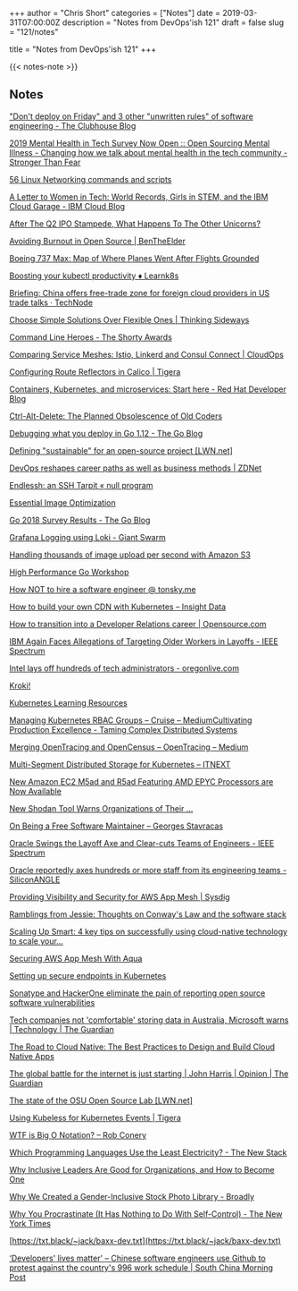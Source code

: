 +++
author = "Chris Short"
categories = ["Notes"]
date = 2019-03-31T07:00:00Z
description = "Notes from DevOps'ish 121"
draft = false
slug = "121/notes"

title = "Notes from DevOps'ish 121"
+++

{{< notes-note >}}

## Notes

["Don't deploy on Friday" and 3 other "unwritten rules" of software engineering - The Clubhouse Blog](https://clubhouse.io/blog/dont-deploy-on-frida-3-other-unwritten-rules-of-software-engineering)

[2019 Mental Health in Tech Survey Now Open :: Open Sourcing Mental Illness - Changing how we talk about mental health in the tech community - Stronger Than Fear](https://osmihelp.org/blog/2019-mental-health-in-tech-survey-now-open)

[56 Linux Networking commands and scripts](https://haydenjames.io/linux-networking-commands-scripts/)

[A Letter to Women in Tech: World Records, Girls in STEM, and the IBM Cloud Garage - IBM Cloud Blog](https://www.ibm.com/blogs/bluemix/2019/03/a-letter-to-women-in-tech-world-records-girls-in-stem-and-the-ibm-cloud-garage/)

[After The Q2 IPO Stampede, What Happens To The Other Unicorns?](https://news.crunchbase.com/news/after-the-q2-ipo-stampede-what-happens-to-the-other-unicorns/)

[Avoiding Burnout in Open Source | BenTheElder](https://elder.dev/posts/avoiding-burnout/)

[Boeing 737 Max: Map of Where Planes Went After Flights Grounded](https://www.bloomberg.com/graphics/2019-boeing-737-max-map-where-planes-went-after-grounded/)

[Boosting your kubectl productivity ♦︎ Learnk8s](https://learnk8s.io/blog/kubectl-productivity/)

[Briefing: China offers free-trade zone for foreign cloud providers in US trade talks · TechNode](https://technode.com/2019/03/29/briefing-china-offers-free-trade-zone-for-foreign-cloud-providers-in-us-trade-talks/)

[Choose Simple Solutions Over Flexible Ones | Thinking Sideways](https://thinkingsideways.net/code/2019/03/24/simplicity-over-flexibility.html)

[Command Line Heroes - The Shorty Awards](https://shortyawards.com/11th/command-line-heroes)

[Comparing Service Meshes: Istio, Linkerd and Consul Connect | CloudOps](https://www.cloudops.com/2019/03/comparing-service-meshes-istio-linkerd-and-consul-connect/)

[Configuring Route Reflectors in Calico | Tigera](https://www.tigera.io/blog/configuring-route-reflectors-in-calico/)

[Containers, Kubernetes, and microservices: Start here - Red Hat Developer Blog](https://developers.redhat.com/blog/2019/03/21/containers-kubernetes-and-microservices-start-here/)

[Ctrl-Alt-Delete: The Planned Obsolescence of Old Coders](https://onezero.medium.com/ctrl-alt-delete-the-planned-obsolescence-of-old-coders-9c5f440ee68)

[Debugging what you deploy in Go 1.12 - The Go Blog](https://blog.golang.org/debugging-what-you-deploy)

[Defining "sustainable" for an open-source project [LWN.net]](https://lwn.net/Articles/783169/)

[DevOps reshapes career paths as well as business methods | ZDNet](https://www.zdnet.com/article/devops-reshapes-career-paths-as-well-as-business-methods/)

[Endlessh: an SSH Tarpit « null program](https://nullprogram.com/blog/2019/03/22/)

[Essential Image Optimization](https://images.guide/)

[Go 2018 Survey Results - The Go Blog](https://blog.golang.org/survey2018-results)

[Grafana Logging using Loki - Giant Swarm](https://blog.giantswarm.io/grafana-logging-using-loki/)

[Handling thousands of image upload per second with Amazon S3](https://medium.com/udroppy/handling-thousands-of-image-upload-per-second-with-amazon-s3-7a1009e8ffc4)

[High Performance Go Workshop](https://dave.cheney.net/high-performance-go-workshop/dotgo-paris.html)

[How NOT to hire a software engineer @ tonsky.me](http://tonsky.me/blog/hiring/)

[How to build your own CDN with Kubernetes – Insight Data](https://blog.insightdatascience.com/how-to-build-your-own-cdn-with-kubernetes-5cab00d5c258)

[How to transition into a Developer Relations career | Opensource.com](https://opensource.com/article/19/3/developer-relations-career)

[IBM Again Faces Allegations of Targeting Older Workers in Layoffs - IEEE Spectrum](https://spectrum.ieee.org/view-from-the-valley/at-work/tech-careers/ibm-again-faces-allegations-of-targeting-older-workers)

[Intel lays off hundreds of tech administrators - oregonlive.com](https://www.oregonlive.com/silicon-forest/2019/03/intel-lays-off-hundreds-of-tech-administrators.html)

[Kroki!](https://kroki.io/)

[Kubernetes Learning Resources](https://docs.google.com/spreadsheets/d/10NltoF_6y3mBwUzQ4bcQLQfCE1BWSgUDcJXy-Qp2JEU/htmlview)

[Managing Kubernetes RBAC Groups – Cruise – Medium](https://medium.com/cruise/open-sourcing-rbacsync-48758df685b0)[Cultivating Production Excellence - Taming Complex Distributed Systems](https://www.infoq.com/presentations/complex-distributed-systems)

[Merging OpenTracing and OpenCensus – OpenTracing – Medium](https://medium.com/opentracing/merging-opentracing-and-opencensus-f0fe9c7ca6f0)

[Multi-Segment Distributed Storage for Kubernetes – ITNEXT](https://itnext.io/multi-segment-distributed-storage-for-kubernetes-aa9163dad735)

[New Amazon EC2 M5ad and R5ad Featuring AMD EPYC Processors are Now Available](https://aws.amazon.com/about-aws/whats-new/2019/03/new-amazon-ec2-m5ad-and-r5ad-featuring-amd-epyc-processors-are-now-available/)

[New Shodan Tool Warns Organizations of Their ...](https://www.darkreading.com/cloud/new-shodan-tool-warns-organizations-of-their-internet-exposed-devices/d/d-id/1334268)

[On Being a Free Software Maintainer – Georges Stavracas](https://feaneron.com/2019/03/28/on-being-a-free-software-maintainer/)

[Oracle Swings the Layoff Axe and Clear-cuts Teams of Engineers - IEEE Spectrum](https://spectrum.ieee.org/view-from-the-valley/at-work/tech-careers/oracle-swings-the-layoff-axe-and-clearcuts-teams-of-engineers)

[Oracle reportedly axes hundreds or more staff from its engineering teams - SiliconANGLE](https://siliconangle.com/2019/03/24/oracle-reportedly-axed-hundreds-staff-engineering-teams-last-week/)

[Providing Visibility and Security for AWS App Mesh | Sysdig](https://sysdig.com/blog/visibility-and-security-for-aws-app-mesh/)

[Ramblings from Jessie: Thoughts on Conway's Law and the software stack](https://blog.jessfraz.com/post/thoughts-on-conways-law-and-the-software-stack/)

[Scaling Up Smart: 4 key tips on successfully using cloud-native technology to scale your...](https://medium.com/streamroot-developers-blog/scaling-up-smart-4-key-tips-on-successfully-using-cloud-native-technology-to-scale-your-e4b521003f94)

[Securing AWS App Mesh With Aqua](https://blog.aquasec.com/aws-service-mesh-security)

[Setting up secure endpoints in Kubernetes](https://blog.cloud66.com/setting-up-secure-endpoints-in-kubernetes/)

[Sonatype and HackerOne eliminate the pain of reporting open source software vulnerabilities](https://blog.sonatype.com/centralsecurityproject)

[Tech companies not 'comfortable' storing data in Australia, Microsoft warns | Technology | The Guardian](https://www.theguardian.com/technology/2019/mar/27/tech-companies-not-comfortable-storing-data-in-australia-microsoft-warns)

[The Road to Cloud Native: The Best Practices to Design and Build Cloud Native Apps](https://medium.com/devopslinks/approaching-cloud-native-2903a253b8f9)

[The global battle for the internet is just starting | John Harris | Opinion | The Guardian](https://www.theguardian.com/commentisfree/2019/mar/25/cold-war-digital-china-facebook-mark-zuckerberg)

[The state of the OSU Open Source Lab [LWN.net]](https://lwn.net/Articles/783580/)

[Using Kubeless for Kubernetes Events | Tigera](https://www.tigera.io/blog/using-kubeless-for-kubernetes-events/)

[WTF is Big O Notation? – Rob Conery](https://rob.conery.io/2019/03/25/wtf-is-big-o-notation/)

[Which Programming Languages Use the Least Electricity? - The New Stack](https://thenewstack.io/which-programming-languages-use-the-least-electricity/)

[Why Inclusive Leaders Are Good for Organizations, and How to Become One](https://hbr.org/2019/03/why-inclusive-leaders-are-good-for-organizations-and-how-to-become-one)

[Why We Created a Gender-Inclusive Stock Photo Library - Broadly](https://broadly.vice.com/en_us/article/qvyq8p/transgender-non-binary-stock-photos-gender-spectrum-collection)

[Why You Procrastinate (It Has Nothing to Do With Self-Control) - The New York Times](https://www.nytimes.com/2019/03/25/smarter-living/why-you-procrastinate-it-has-nothing-to-do-with-self-control.html)

[https://txt.black/~jack/baxx-dev.txt](https://txt.black/~jack/baxx-dev.txt)

[‘Developers' lives matter' – Chinese software engineers use Github to protest against the country's 996 work schedule | South China Morning Post](https://www.scmp.com/tech/start-ups/article/3003691/developers-lives-matter-chinese-software-engineers-use-github)


